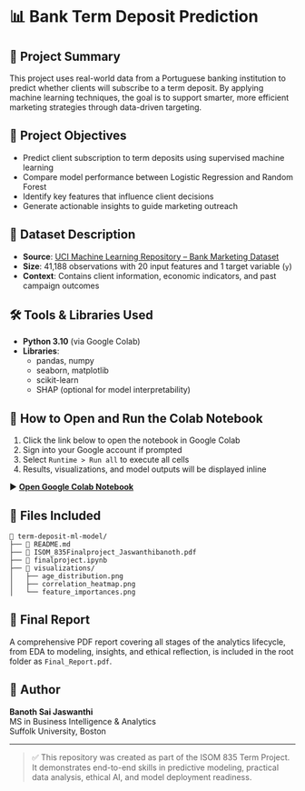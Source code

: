 # 📊 Bank Term Deposit Prediction

## 📝 Project Summary
This project uses real-world data from a Portuguese banking institution to predict whether clients will subscribe to a term deposit. By applying machine learning techniques, the goal is to support smarter, more efficient marketing strategies through data-driven targeting.

## 🎯 Project Objectives
- Predict client subscription to term deposits using supervised machine learning
- Compare model performance between Logistic Regression and Random Forest
- Identify key features that influence client decisions
- Generate actionable insights to guide marketing outreach

## 📂 Dataset Description
- **Source**: [UCI Machine Learning Repository – Bank Marketing Dataset](https://archive.ics.uci.edu/ml/datasets/bank+marketing)
- **Size**: 41,188 observations with 20 input features and 1 target variable (`y`)
- **Context**: Contains client information, economic indicators, and past campaign outcomes

## 🛠️ Tools & Libraries Used
- **Python 3.10** (via Google Colab)
- **Libraries**:
  - pandas, numpy
  - seaborn, matplotlib
  - scikit-learn
  - SHAP (optional for model interpretability)

## 🧪 How to Open and Run the Colab Notebook
1. Click the link below to open the notebook in Google Colab  
2. Sign into your Google account if prompted  
3. Select `Runtime > Run all` to execute all cells  
4. Results, visualizations, and model outputs will be displayed inline

▶️ **[Open Google Colab Notebook](https://colab.research.google.com/drive/1rQEHNf5iQbipMUR4L5vQBng0lgMlRxVs)**

## 🧾 Files Included

```
📂 term-deposit-ml-model/
├── 📄 README.md
├── 📄 ISOM_835Finalproject_Jaswanthibanoth.pdf
├── 📄 finalproject.ipynb
├── 📁 visualizations/
│   ├── age_distribution.png
│   ├── correlation_heatmap.png
│   └── feature_importances.png
```



## 📘 Final Report
A comprehensive PDF report covering all stages of the analytics lifecycle, from EDA to modeling, insights, and ethical reflection, is included in the root folder as `Final_Report.pdf`.

## 🧠 Author
**Banoth Sai Jaswanthi**  
MS in Business Intelligence & Analytics  
Suffolk University, Boston  

---

> ✅ This repository was created as part of the ISOM 835 Term Project. It demonstrates end-to-end skills in predictive modeling, practical data analysis, ethical AI, and model deployment readiness.
